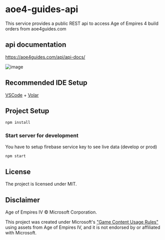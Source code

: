 # aoe4-guides-api
This service provides a public REST api to access Age of Empires 4 build orders from aoe4guides.com

## api documentation 
https://aoe4guides.com/api/api-docs/

![image](https://github.com/jensbuehl/aoe4-guides-api/assets/3983913/fc0df529-6a6c-428c-b66c-9911c73d4106)


## Recommended IDE Setup

[VSCode](https://code.visualstudio.com/) + [Volar](https://marketplace.visualstudio.com/items?itemName=Vue.volar)

## Project Setup

```sh
npm install
```

### Start server for development

You have to setup firebase service key to see live data (develop or prod)

```sh
npm start
```

## License

The project is licensed under MIT.

## Disclaimer

Age of Empires IV © Microsoft Corporation.

This project was created under Microsoft's ["Game Content Usage Rules"](https://www.xbox.com/en-US/developers/rules) using assets from Age of Empires IV, and it is not endorsed by or affiliated with Microsoft.

